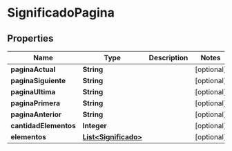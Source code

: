 

# SignificadoPagina


## Properties

| Name | Type | Description | Notes |
|------------ | ------------- | ------------- | -------------|
|**paginaActual** | **String** |  |  [optional] |
|**paginaSiguiente** | **String** |  |  [optional] |
|**paginaUltima** | **String** |  |  [optional] |
|**paginaPrimera** | **String** |  |  [optional] |
|**paginaAnterior** | **String** |  |  [optional] |
|**cantidadElementos** | **Integer** |  |  [optional] |
|**elementos** | [**List&lt;Significado&gt;**](Significado.md) |  |  [optional] |



